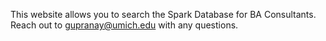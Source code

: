 This website allows you to search the Spark Database for BA Consultants. Reach out to gupranay@umich.edu with any questions. 

